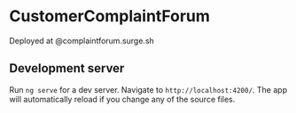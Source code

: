 # CustomerComplaintForum

Deployed at @complaintforum.surge.sh

## Development server

Run `ng serve` for a dev server. Navigate to `http://localhost:4200/`. The app will automatically reload if you change any of the source files.

